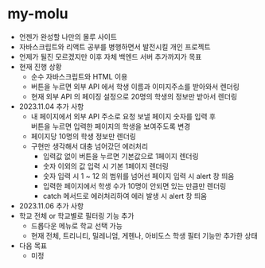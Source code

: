 # my-molu
- 언젠가 완성할 나만의 몰루 사이트
- 자바스크립트와 리액트 공부를 병행하면서 발전시킬 개인 프로젝트
- 언제가 될진 모르겠지만 이후 자체 백엔드 서버 추가까지가 목표
- 현재 진행 상황
  - 순수 자바스크립트와 HTML 이용
  - 버튼을 누르면 외부 API 에서 학생 이름과 이미지주소를 받아와서 렌더링
  - 현재 외부 API 의 페이징 설정으로 20명의 학생의 정보만 받아서 렌더링
- 2023.11.04 추가 사항
  - 내 페이지에서 외부 API 주소로 요청 보낼 페이지 숫자를 입력 후<br/>
  버튼을 누르면 입력한 페이지의 학생을 보여주도록 변경
  - 페이지당 10명의 학생 정보만 렌더링
  - 구현만 생각해서 대충 넘어갔던 에러처리
    - 입력값 없이 버튼을 누르면 기본값으로 1페이지 렌더링
    - 숫자 이외의 값 입력 시 기본 1페이지 렌더링
    - 숫자 입력 시 1 ~ 12 의 범위를 넘어선 페이지 입력 시 alert 창 띄움
    - 입력한 페이지에서 학생 수가 10명이 안되면 있는 만큼만 렌더링
    - catch 메서드로 에러처리하여 에러 발생 시 alert 창 띄움
 - 2023.11.06 추가 사항 
  - 학교 전체 or 학교별로 필터링 기능 추가
    - 드롭다운 메뉴로 학교 선택 가능
    - 현재 전체, 트리니티, 밀레니엄, 게헨나, 아비도스 학생 필터 기능만 추가한 상태
- 다음 목표
  - 미정